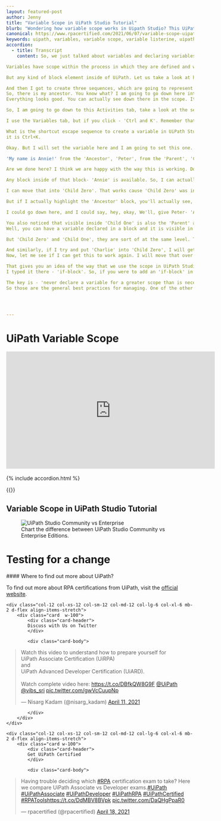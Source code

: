 ```yaml
---
layout: featured-post
author: Jenny
title: "Variable Scope in UiPath Studio Tutorial"
blurb: "Wondering how variable scope works in Uipath Studio? This UiPath Scope tutorials demonstrates where variables are in scope and out."
canonical: https://www.rpacertified.com/2021/06/07/variable-scope-uipath-studio-certification.html
keywords: uipath, variables, variable scope, variable listerine, uipath studio, rpa developer, rpa programming
accordion: 
  - title: Transcript
    content: So, we just talked about variables and declaring variables, but another part of the objective in the UiPath Associate Certification exam is the fact that you need to not only know the basic variable types, but you also need to understand how variables are scoped in UiPath and it is actually, fairly straight forward.

Variables have scope within the process in which they are defined and within the boundaries of the object that defines them and any sub-objects. Within the container that defines them or any sub-containers. And that container could be something like a sequence could be, uh, an if block could be an exception block.

But any kind of block element inside of UiPath. Let us take a look at how that gets defined. So, we are talking about scope here. I have actually always been a fan of Listerine. So, I am going to actually create a new application here. I am going to call it Listerine. I am going to spell it correctly. Create this project.

And then I got to create three sequences, which are going to represent the different blocks of scope in the application. So, open the Main Workflow. From the main workflow, I am going to click on the Activities tab and I am going to look for a sequence. I am going to drag it right onto the workflow there and I had to name this sequence 'Ancestor'.
So, there is my ancestor. You know what? I am going to go down here into the Variables tab and I am going to create a new variable and I'm going to call this variable, 'Annie'. It will be a String and its default value will be - 'My name is Annie!'. There we go, we have got that. You know what? I could even throw in a little message box on top of that and print out that variable- 'Annie'.
Everything looks good. You can actually see down there in the scope. It says the scope of this variable is the ancestor block. And if I run this, everything runs swimmingly. You can see that all of a sudden it now says, 'My name is Annie!'. So, okay. Fantastic! Things are working well now let us add another sequence.

So, I am going to go down to this Activities tab, take a look at the sequences. Drag one in under the message box. And I am going to name this the 'Parent' and I think I am going to throw a message box in here and I'm going to create a variable in the message box. Now here is another way to create a variable.

I use the Variables tab, but if you click - 'Ctrl and K'. Remember that that is a certification question right there. UiPath associate certification question- 

What is the shortcut escape sequence to create a variable in UiPath Studio?
it is Ctrl+K. 

Okay. But I will set the variable here and I am going to set this one. What? we are in the parent. So, I will call this 'Peter'. That now creates a new variable- 'Peter'. Now you will notice that down here, it has set the variable name. It has also made the variable type- 'Object'. I am not too happy with that, so I am going to change it to 'String', but you will also see that the scope is 'Parent' and so, this variable is visible inside the 'Parent'. It actually wouldn't be visible outside the 'Parent'. So, if I put this message box right after 'Annie', I would end up with an error. But since it is inside the 'Parent' and its scope is 'Parent'. Life is good. So, let us just run this. Let us see how it goes. It should print out. Oh, my name is Annie, but you know what? I did not assign anything to that message box. So, it works well, but it works exactly as it was programmed. They actually want it to print out 'My name is Peter.' So, I'll go into that- little section there. There we go. My name is Annie from the 'Ancestor' and then my name is Peter from the 'Parent' and you can probably see what's coming next here. Um, we are actually going to add another sequence and that's going to be inside 'Parent' and we'll call it 'Child One.' Then it looks like it is time for another message box in here. We will drop 'Child One' in here, and 'Ctrl+K' again, we'll have a variable name- 'Charlie', change the data type to 'String', have its name, 'My name is Charlie!'. Now, it looks like everything is working well right here, I can click debug file and you probably can guess what is going to happen here.

'My name is Annie!' from the 'Ancestor', 'Peter', from the 'Parent', 'Charlie', from the 'Child', that all looks great. And you know what? I am going to add one more just to really shake things up. I am going to add one more sequence and this sequence is going to be, it is going to be right after the message box, and it would be called -'Child Zero'. Right? We are computer programmers here. So, we are doing, zero-based counting and I'll have a message box and the message box (Ctrl+K) I'll create a variable called 'Chantelle' and there we go. That variable is created. I need to set that to be-a String and we will say, 'My name is Chantelle!'.

Are we done here? I think we are happy with the way this is working. Do the little run instead of debug file. You can always choose different ones there,' My name is Annie!', 'My name is Peter',' My name is Chantelle!' and 'My name is Charlie!'. So, this is all working well. Now, here is the thing that 'Annie', that variable is declared in the 'Ancestor' and that variable is actually visible inside the 'Parent' and the 'Child' as well.

Any block inside of that block- 'Annie' is available. So, I can actually move this into the 'Parent' block. I do not have any compiler errors and I can move it into 'Child Zero'. I do not have any compiler errors and I can move it into 'Child One' and they do not have any compiler errors. Okay. So that all looks good. Looks interesting to me and so I have not changed the scope of 'Annie'. Notice, 'Annie' still has a scope of 'Ancestor', but it is visible inside of every single block, it is visible inside the 'Ancestor' block, but also any sub-block as well. So 'Parent' and 'Child'. Now contrast that with 'Peter'. 'Peter', declared in the 'Parent' has scope in the 'Parent'.

I can move that into 'Child Zero'. That works cause 'Child Zero' was inside the 'Parent'. But watch this, if I move that to 'Ancestor', all of a sudden, I've got an error and I've got an error because 'Peter' has scope only within the 'Parent' block. You can actually see it there. There's 'Peter'. When I highlight the 'Parent' block, you can see it declared a scope for 'Parent'.

But if I actually highlight the 'Ancestor' block, you'll actually see, it's not even declared. Right. Hey, where did it go? Well, it is not declared in that block and that is what this error message is telling me. So, hey, Peter is not declared here. It is declared in the 'Parent' block. So, I could always change this.

I could go down here, and I could say, hey, okay, We'll, give Peter- 'Ancestor' scope. And as soon as I do that, the error goes away because now 'Peter' is visible inside the 'Ancestor' and 'Parent' and 'Child' because they are all nested inside of one another, but I do not want to do that. I want to keep, uh, the P as a P. So, I will move that down to the parent and then tighten this up again and say, hey, that has got 'Parent' scope. Um, similarly, we have got the 'Child' scope, so we have got 'Chantelle' and 'Charlie', uh, 'Chantelle' has scope for 'Child Zero'. So, you see that 'Charlie' has scoped for 'Child One', and you can see that there as well.

You also noticed that visible inside 'Child One' is also the 'Parent' and 'Ancestor'. So you can see that in the Variables tab, there, it’s actually keeping tabs on what is visible. Now, one question might be- Would 'Charlie' be visible in 'Child Zero'? 
Well, you can have a variable declared in a block and it is visible in any sub-block or sub-component.

But 'Child Zero' and 'Child One', they are sort of at the same level. They are not sub-components of each other. They are at that same spot, that same level in the hierarchy, and definitely, if an object is declared in 'Child Zero', it's not visible in 'Child One'. So, if I try and move 'Chantelle' down from 'Child Zero' to 'Child One', You get an error.

And similarly, if I try and put 'Charlie' into 'Child Zero', I will get an error there as well. Um, so the variable has to be declared in a particular block if it is, it's then visible in that block, and then it's visible in any sub-block of that block as well. That is the basic rule for scoping inside of UiPath.
Now, let me see if I can get this to work again. I will move that over there. Move this over here. And it looks like all our problems are gone and I can even run this file and say, Go one, two, three. 'My name is Peter', 'My name is Chantelle!', 'My name is Charlie!', 'My name is Annie!' and there you go and that's because 'Annie' was moved down to the bottom there, I think taking it all back would even look like that.

That gives you an idea of the way that we use the scope in UiPath Studio. And that is what you need to understand for the UiPath Associate exam. Now it is also worth noting that all of the different activities will create their own block. So, if you were to go in and create your own- 'if-block'.
I typed it there - 'if-block'. So, if you were to add an 'if-block' in here, that 'if-block' would have its own scoping rules, so any variable declared inside 'Parent would be visible inside the 'if-block', but any variable declared inside the 'if-block' would only be visible there and so What's the best practice? and how do you manage these variables?

The key is - 'never declare a variable for a greater scope than is necessary'. So, you could make your life really easy by just declaring everything at the 'Ancestor' level, in this example. But that now makes that variable visible everywhere. Somebody might accidentally adjust the value inadvertently in one of the blocks. If it is visible and you can get name conflicts, there is a variety of different problems that happen when you give too much scope. So, you want to encapsulate your code as much as possible, encapsulate your variables, protect them and that means, declaring them as soon as they are needed, but not before and not giving them scope, not giving them visibility into other blocks that do not need them.
So those are the general best practices for managing. One of the other things to mention, a variable declared in one process, cannot be seen in another process and so if you want to pass data from one process to another, you are going to need to use arguments and we will talk about that a little bit later because that's another UiPath Associate certification objective.




---
```


# UiPath Variable Scope

<div class="embed-responsive embed-responsive-16by9">
<iframe src="https://www.youtube.com/embed/Y_yE4CaqazE" allow="accelerometer; autoplay; clipboard-write; encrypted-media; gyroscope; picture-in-picture" allowfullscreen="" width="560" height="315" frameborder="0"></iframe>
</div>
<br/>
{% include accordion.html %}

{{}}

## Variable Scope in UiPath Studio Tutorial

<figure class="figure">
  <img src="https://www.rpacertified.com/assets/uipath-studio-community-vs-enterprise-cloud.jpg" alt="UiPath Studio Community vs Enterprise" class="img-fluid mx-auto d-block img-thumbnail rounded ">
  <figcaption class="figure-caption">Chart the difference between UiPath Studio Community vs Enterprise Editions.</figcaption>
</figure>
<h1>Testing for a change</h1>
#### Where to find out more about UiPath?

To find out more about RPA certifications from UiPath, visit the <a href="http://www.uipath.com/learning/certification">official website</a>.

<div class="row">
	
    <div class="col-12 col-xs-12 col-sm-12 col-md-12 col-lg-6 col-xl-6 mb-2 d-flex align-items-stretch">
        <div class="card  w-100">
            <div class="card-header">
            Discuss with Us on Twitter
            </div>

            <div class="card-body">
<!-- **************************** -->       


<blockquote class="twitter-tweet"><p lang="en" dir="ltr">Watch this video to understand how to prepare yourself for <br>UiPath Associate Certification (UiRPA) <br>and <br>UiPath Advanced Developer Certification (UiARD).<br><br>Watch complete video here: <a href="https://t.co/DBfkQW8G9F">https://t.co/DBfkQW8G9F</a> <a href="https://twitter.com/UiPath?ref_src=twsrc%5Etfw">@UiPath</a> <a href="https://twitter.com/vibs_sri?ref_src=twsrc%5Etfw">@vibs_sri</a> <a href="https://t.co/gwVcCuupNp">pic.twitter.com/gwVcCuupNp</a></p>&mdash; Nisarg Kadam (@nisarg_kadam) <a href="https://twitter.com/nisarg_kadam/status/1381253771125161985?ref_src=twsrc%5Etfw">April 11, 2021</a></blockquote> <script async src="https://platform.twitter.com/widgets.js" charset="utf-8"></script> 



<!-- **************************** -->   
            
            
            </div>
        </div>
    </div>
	
	<div class="col-12 col-xs-12 col-sm-12 col-md-12 col-lg-6 col-xl-6 mb-2 d-flex align-items-stretch">
        <div class="card w-100">
            <div class="card-header">
            Get UiPath Certified
            </div>

            <div class="card-body">
<blockquote class="twitter-tweet"><p lang="en" dir="ltr">Having trouble deciding which <a href="https://twitter.com/hashtag/RPA?src=hash&amp;ref_src=twsrc%5Etfw">#RPA</a> certification exam to take? Here we compare UiPath Associate vs Developer exams.<a href="https://twitter.com/hashtag/UiPath?src=hash&amp;ref_src=twsrc%5Etfw">#UiPath</a> <a href="https://twitter.com/hashtag/UiPathAssociate?src=hash&amp;ref_src=twsrc%5Etfw">#UiPathAssociate</a> <a href="https://twitter.com/hashtag/UiPathDeveloper?src=hash&amp;ref_src=twsrc%5Etfw">#UiPathDeveloper</a> <a href="https://twitter.com/hashtag/UiPathRPA?src=hash&amp;ref_src=twsrc%5Etfw">#UiPathRPA</a> <a href="https://twitter.com/hashtag/UiPathCertified?src=hash&amp;ref_src=twsrc%5Etfw">#UiPathCertified</a> <a href="https://twitter.com/hashtag/RPATools?src=hash&amp;ref_src=twsrc%5Etfw">#RPATools</a><a href="https://t.co/DdMBV8BVpk">https://t.co/DdMBV8BVpk</a> <a href="https://t.co/DaQHgPpaR0">pic.twitter.com/DaQHgPpaR0</a></p>&mdash; rpacertified (@rpacertified) <a href="https://twitter.com/rpacertified/status/1383851087157858304?ref_src=twsrc%5Etfw">April 18, 2021</a></blockquote> <script async src="https://platform.twitter.com/widgets.js" charset="utf-8"></script> 
            </div>
        </div>
    </div>
	
</div>
